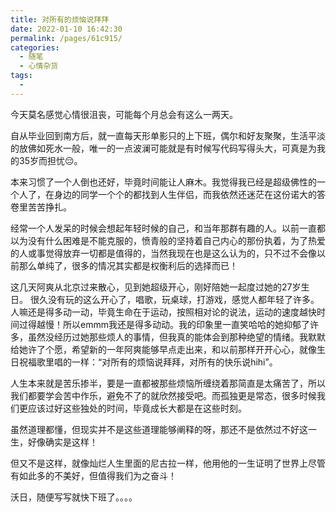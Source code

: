```yaml
---
title: 对所有的烦恼说拜拜
date: 2022-01-10 16:42:30
permalink: /pages/61c915/
categories:
  - 随笔
  - 心情杂货
tags:
  - 
---
```


今天莫名感觉心情很沮丧，可能每个月总会有这么一两天。

<!-- more -->

自从毕业回到南方后，就一直每天形单影只的上下班，偶尔和好友聚聚，生活平淡的放佛如死水一般，唯一的一点波澜可能就是有时候写代码写得头大，可真是为我的35岁而担忧😔。

本来习惯了一个人倒也还好，毕竟时间能让人麻木。我觉得我已经是超级佛性的一个人了，在身边的同学一个个的都找到人生伴侣，而我依然还迷茫在这份诺大的答卷里苦苦挣扎。

经常一个人发呆的时候会想起年轻时候的自己，和当年那群有趣的人。以前一直都以为没有什么困难是不能克服的，愤青般的坚持着自己内心的那份执着，为了热爱的人或事觉得放弃一切都是值得的，当然我现在也是这么认为的，只不过不会像以前那么单纯了，很多的情况其实都是权衡利后的选择而已！

这几天阿爽从北京过来散心，见到她超级开心，刚好陪她一起度过她的27岁生日。
很久没有玩的这么开心了，唱歌，玩桌球，打游戏，感觉人都年轻了许多。人嘛还是得多动一动，毕竟生命在于运动，按照相对论的说法，运动的速度越快时间过得越慢！所以emmm我还是得多动动。我的印象里一直笑哈哈的她抑郁了许多，虽然没经历过她那些烦人的事情，但我真的能体会到那种绝望的情绪。我默默给她许了个愿，希望新的一年阿爽能够早点走出来，和以前那样开开心心，就像生日祝福歌里唱的一样：“对所有的烦恼说拜拜，对所有的快乐说hihi”。

人生本来就是苦乐掺半，要是一直都被那些烦恼所缠绕着那简直是太痛苦了，所以我们都要学会苦中作乐，避免不了的就欣然接受吧。而孤独更是常态，很多时候我们更应该过好这些独处的时间，毕竟成长大都是在这些时刻。

虽然道理都懂，但现实并不是这些道理能够阐释的呀，那还不是依然过不好这一生，好像确实是这样！

但又不是这样，就像灿烂人生里面的尼古拉一样，他用他的一生证明了世界上尽管有如此多的不美好，但值得我们为之奋斗！

沃日，随便写写就快下班了。。。。

<!-- ![image](https://20211222.oss-cn-beijing.aliyuncs.com/fannao.png) -->

 <comment/> 